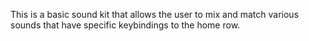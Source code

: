 This is a basic sound kit that allows the user to mix and match various sounds that have specific keybindings to the home row.
